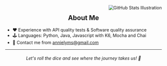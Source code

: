<img align='right' src="https://github-readme-stats.vercel.app/api?username=annielymariah&show_icons=true&theme=radical&bg_color=0D1117&text_color=646A71&title_color=ffffff&icon_color=FE3E86&border_color=534B78" alt="GitHub Stats Illustration">

<h2 align="center">
  <strong>About Me </strong>
</h2>

- ♥️ Experience with API quality tests & Software quality assurance
- 🕹️ Languages: Python, Java, Javascript with K6, Mocha and Chai
- 💌 Contact me from annielyms@gmail.com
<hr>

<h6 align="center">
Let's roll the dice and see where the journey takes us! 🎲
</h6>
